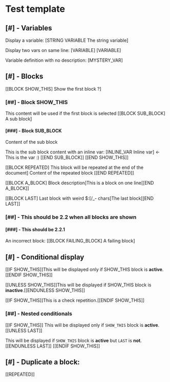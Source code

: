 # Test template

## [#] - Variables

Display a variable: [STRING VARIABLE The string variable]

Display two vars on same line: [VARIABLE] [VARIABLE]

Variable definition with no description: [MYSTERY_VAR]

## [#] - Blocks
[[BLOCK SHOW_THIS] Show the first block ?]

### [##] - Block SHOW_THIS

This content will be used if the first block is selected
[[BLOCK SUB_BLOCK] A sub block]

#### [###] - Block SUB_BLOCK

Content of the sub block

This is the sub block content with an inline var: [INLINE_VAR Inline var] <- This is the var :)
[[END SUB_BLOCK]]
[[END SHOW_THIS]]

[[BLOCK REPEATED] This block will be repeated at the end of the document]
Content of the repeated block
[[END REPEATED]]

[[BLOCK A_BLOCK] Block description]This is a block on one line[[END A_BLOCK]]

[[BLOCK LAST] Last block with weird $:[\/_- chars]The last block[[END LAST]]

### [##] - This should be 2.2 when all blocks are shown

#### [###] - This should be 2.2.1

An incorrect block: 
[[BLOCK FAILING_BLOCK] A failing block]

## [#] - Conditional display

[[IF SHOW_THIS]]This will be displayed only if SHOW_THIS block is **active**.[[ENDIF SHOW_THIS]]

[[UNLESS SHOW_THIS]]This will be displayed if SHOW_THIS block is **inactive**.[[ENDUNLESS SHOW_THIS]]

[[IF SHOW_THIS]]This is a check repetition.[[ENDIF SHOW_THIS]]

### [##] - Nested conditionals

[[IF SHOW_THIS]]
This will be displayed only if `SHOW_THIS` block is **active**.
[[UNLESS LAST]]

This will be displayed if `SHOW_THIS` block is **active** but `LAST` is **not**.
[[ENDUNLESS LAST]]
[[ENDIF SHOW_THIS]]

## [#] - Duplicate a block:

[[REPEATED]]
